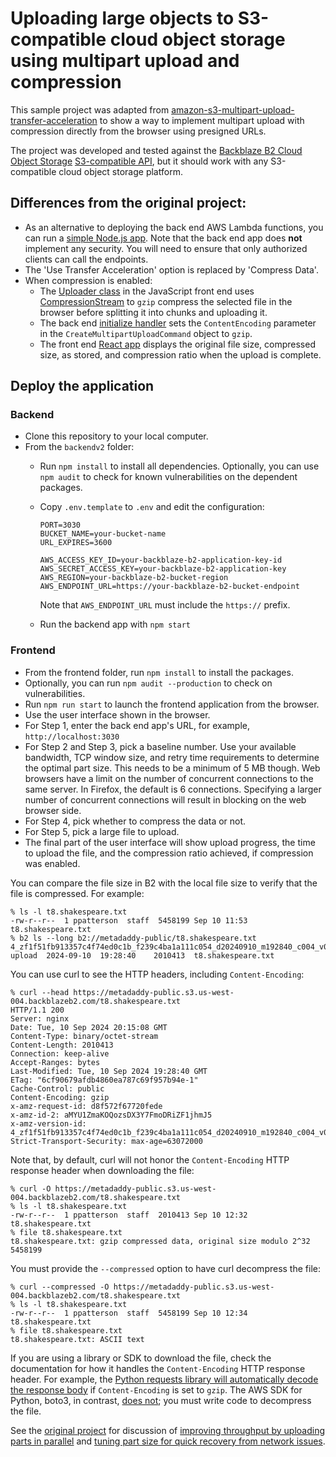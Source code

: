 # Uploading large objects to S3-compatible cloud object storage using multipart upload and compression
This sample project was adapted from [amazon-s3-multipart-upload-transfer-acceleration](https://github.com/aws-samples/amazon-s3-multipart-upload-transfer-acceleration) to show a way to implement multipart upload with compression directly from the browser using presigned URLs.

The project was developed and tested against the [Backblaze B2 Cloud Object Storage](https://www.backblaze.com/cloud-storage) [S3-compatible API](https://www.backblaze.com/docs/cloud-storage-s3-compatible-api), but it should work with any S3-compatible cloud object storage platform.  

## Differences from the original project:

* As an alternative to deploying the back end AWS Lambda functions, you can run a [simple Node.js app](backendV2/app.js). Note that the back end app does **not** implement any security. You will need to ensure that only authorized clients can call the endpoints.
* The 'Use Transfer Acceleration' option is replaced by 'Compress Data'.
* When compression is enabled:
  * The [Uploader class](frontendV2/src/utils/upload.js) in the JavaScript front end uses [CompressionStream](https://developer.mozilla.org/en-US/docs/Web/API/CompressionStream) to `gzip` compress the selected file in the browser before splitting it into chunks and uploading it.
  * The back end [initialize handler](backendV2/lambda/initialize.js) sets the `ContentEncoding` parameter in the `CreateMultipartUploadCommand` object to `gzip`.
  * The front end [React app](frontendV2/src/App.js) displays the original file size, compressed size, as stored, and compression ratio when the upload is complete.

## Deploy the application
### Backend
- Clone this repository to your local computer. 
- From the `backendv2` folder:
  - Run `npm install` to install all dependencies. Optionally, you can use `npm audit` to check for known vulnerabilities on the dependent packages.
  - Copy `.env.template` to `.env` and edit the configuration:

    ```dotenv
    PORT=3030
    BUCKET_NAME=your-bucket-name
    URL_EXPIRES=3600
  
    AWS_ACCESS_KEY_ID=your-backblaze-b2-application-key-id
    AWS_SECRET_ACCESS_KEY=your-backblaze-b2-application-key
    AWS_REGION=your-backblaze-b2-bucket-region
    AWS_ENDPOINT_URL=https://your-backblaze-b2-bucket-endpoint
    ```
  
    Note that `AWS_ENDPOINT_URL` must include the `https://` prefix.

  - Run the backend app with `npm start`

### Frontend 
- From the frontend folder, run `npm install` to install the packages.
- Optionally, you can run `npm audit --production` to check on vulnerabilities.
- Run `npm run start` to launch the frontend application from the browser. 
- Use the user interface shown in the browser.
- For Step 1, enter the back end app's URL, for example, `http://localhost:3030`
- For Step 2 and Step 3, pick a baseline number. Use your available bandwidth, TCP window size, and retry time requirements to determine the optimal part size. This needs to be a minimum of 5 MB though. Web browsers have a limit on the number of concurrent connections to the same server. In Firefox, the default is 6 connections. Specifying a larger number of concurrent connections will result in blocking on the web browser side.
- For Step 4, pick whether to compress the data or not.
- For Step 5, pick a large file to upload.
- The final part of the user interface will show upload progress, the time to upload the file, and the compression ratio achieved, if compression was enabled. 

You can compare the file size in B2 with the local file size to verify that the file is compressed. For example:

```console
% ls -l t8.shakespeare.txt 
-rw-r--r--  1 ppatterson  staff  5458199 Sep 10 11:53 t8.shakespeare.txt
% b2 ls --long b2://metadaddy-public/t8.shakespeare.txt
4_zf1f51fb913357c4f74ed0c1b_f239c4ba1a111c054_d20240910_m192840_c004_v0402007_t0044_u01725996520526  upload  2024-09-10  19:28:40    2010413  t8.shakespeare.txt
```

You can use curl to see the HTTP headers, including `Content-Encoding`:

```console
% curl --head https://metadaddy-public.s3.us-west-004.backblazeb2.com/t8.shakespeare.txt
HTTP/1.1 200 
Server: nginx
Date: Tue, 10 Sep 2024 20:15:08 GMT
Content-Type: binary/octet-stream
Content-Length: 2010413
Connection: keep-alive
Accept-Ranges: bytes
Last-Modified: Tue, 10 Sep 2024 19:28:40 GMT
ETag: "6cf90679afdb4860ea787c69f957b94e-1"
Cache-Control: public
Content-Encoding: gzip
x-amz-request-id: d8f572f67720fede
x-amz-id-2: aMYU1ZmaKOQozsDX3Y7FmoDRiZF1jhmJ5
x-amz-version-id: 4_zf1f51fb913357c4f74ed0c1b_f239c4ba1a111c054_d20240910_m192840_c004_v0402007_t0044_u01725996520526
Strict-Transport-Security: max-age=63072000
```

Note that, by default, curl will not honor the `Content-Encoding` HTTP response header when downloading the file:

```console
% curl -O https://metadaddy-public.s3.us-west-004.backblazeb2.com/t8.shakespeare.txt
% ls -l t8.shakespeare.txt                             
-rw-r--r--  1 ppatterson  staff  2010413 Sep 10 12:32 t8.shakespeare.txt
% file t8.shakespeare.txt
t8.shakespeare.txt: gzip compressed data, original size modulo 2^32 5458199
```

You must provide the `--compressed` option to have curl decompress the file:

```console
% curl --compressed -O https://metadaddy-public.s3.us-west-004.backblazeb2.com/t8.shakespeare.txt
% ls -l t8.shakespeare.txt
-rw-r--r--  1 ppatterson  staff  5458199 Sep 10 12:34 t8.shakespeare.txt
% file t8.shakespeare.txt
t8.shakespeare.txt: ASCII text
```

If you are using a library or SDK to download the file, check the documentation for how it handles the `Content-Encoding` HTTP response header. For example, the [Python requests library will automatically decode the response body](https://github.com/psf/requests/blob/main/docs/community/faq.rst#encoded-data) if `Content-Encoding` is set to `gzip`. The AWS SDK for Python, boto3, in contrast, [does not](https://github.com/boto/botocore/issues/1255); you must write code to decompress the file.

See the [original project](https://github.com/aws-samples/amazon-s3-multipart-upload-transfer-acceleration) for discussion of [improving throughput by uploading parts in parallel](https://github.com/aws-samples/amazon-s3-multipart-upload-transfer-acceleration#improved-throughput--you-can-upload-parts-in-parallel-to-improve-throughput) and [tuning part size for quick recovery from network issues](https://github.com/aws-samples/amazon-s3-multipart-upload-transfer-acceleration#quick-recovery-from-any-network-issues--smaller-part-size-minimizes-the-impact-of-restarting-a-failed-upload-due-to-a-network-error).

